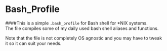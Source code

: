 Bash_Profile
============

####This is a simple `.bash_profile` for Bash shell for *NIX systems.  
The file compiles some of my daily used bash shell aliases and functions.

Note that the file is not completely OS agnostic and you may have to tweak it so it can suit your needs.
